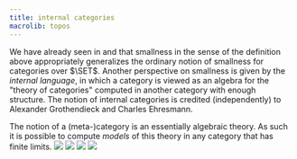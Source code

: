 ```yaml
---
title: internal categories
macrolib: topos
---
```


We have already seen in [](frct-000G) and [](frct-000L) that smallness in the
sense of the definition above appropriately generalizes the ordinary notion of
smallness for categories over $\SET$. Another perspective on smallness is given
by the *internal language*, in which a category is viewed as an algebra for the
"theory of categories" computed in another category with enough structure. The
notion of internal categories is credited (independently) to Alexander
Grothendieck and Charles Ehresmann.

The notion of a (meta-)category is an essentially algebraic theory. As such it is possible to compute *models* of this theory in any category that has finite limits.
![](frct-001A)
![](frct-000V)
![](frct-0011)
![](frct-000Z)
